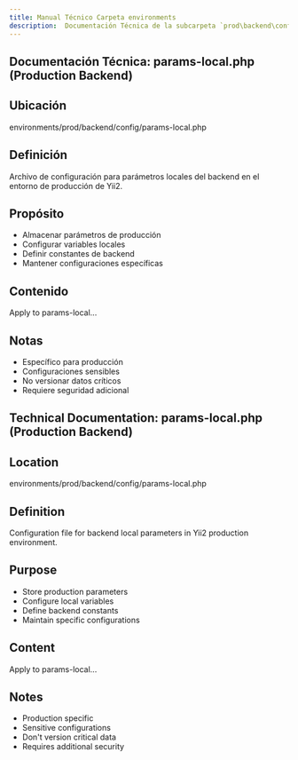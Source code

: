 ```yaml
---
title: Manual Técnico Carpeta environments
description:  Documentación Técnica de la subcarpeta `prod\backend\config`
---
```


## Documentación Técnica: params-local.php (Production Backend)

## Ubicación
environments/prod/backend/config/params-local.php

## Definición
Archivo de configuración para parámetros locales del backend en el entorno de producción de Yii2.

## Propósito
- Almacenar parámetros de producción
- Configurar variables locales
- Definir constantes de backend
- Mantener configuraciones específicas

## Contenido
Apply to params-local...

## Notas
- Específico para producción
- Configuraciones sensibles
- No versionar datos críticos
- Requiere seguridad adicional

## Technical Documentation: params-local.php (Production Backend)

## Location
environments/prod/backend/config/params-local.php

## Definition
Configuration file for backend local parameters in Yii2 production environment.

## Purpose
- Store production parameters
- Configure local variables
- Define backend constants
- Maintain specific configurations

## Content
Apply to params-local...

## Notes
- Production specific
- Sensitive configurations
- Don't version critical data
- Requires additional security



